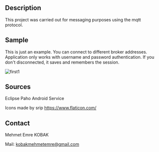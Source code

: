 ## Description
This project was carried out for messaging purposes using the mqtt protocol.

## Sample

This is just an example. You can connect to different broker addresses. Application only works with username and password authentication. If you don't disconnected, it saves and remembers the session.

![first1](https://user-images.githubusercontent.com/48598966/137734066-481e046c-80ec-4108-bf37-bffa339ccb57.PNG)










## Sources
Eclipse Paho Android Service

Icons made by srip https://www.flaticon.com/

## Contact
Mehmet Emre KOBAK

Mail: kobakmehmetemre@gmail.com



